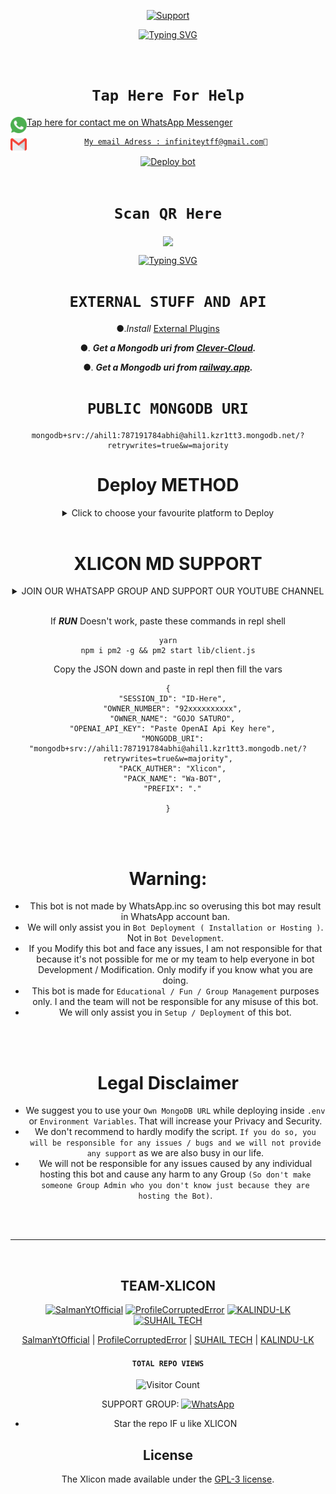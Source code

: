 
</p>
<p align="center">
  <a href="https://chat.whatsapp.com/ESB8e9HAS2wGlwBvzGYnLx">
    <img alt=Support height="250" src="https://telegra.ph/file/c42fe3114cd382888ce8a.jpg"> 
    </p>
      <div align="center">
<a href="https://git.io/typing-svg"><img src="https://readme-typing-svg.demolab.com?font=Impact&size=50&pause=1000&color=000000&center=true&width=910&height=100&lines=THIS IS+BLADE-MD ;MULTI+DEVICE+WHATSAPP+BOT;CREATED+BY+THE TEAM BLADE ;PUBLIC+RELESED+DATE;2023/08/21; THIS +BOT IS+BASED+FROM; OF SECKTOR-MD;SO FULL+SCRIPT+CREDIT+GOES+TO;TEAM SECKTOR." alt="Typing SVG" /></a>
  </p>
  <br>

</p>
  
  # ```Tap Here For Help``` 
  
  <p align="left">
  <a href="https://wa.me/8801853262586?text=Hello%20Slasher~Kun%20sir...%20I%20need%20some%20help%20in%20Xlicon%20md">
    <img align="left" alt="SIEGRIN | Whastapp" width="26px" src="https://raw.githubusercontent.com/PikaBotz/My_Personal_Space/main/Images/AnyaBot_pics/Anya_v2/Whatsapp.svg" />
  Tap here for contact me on WhatsApp Messenger 
  </p>
  <p align="center">
  <a href="My email: infiniteytff@gmail.com">
    <img align="left" alt="SIEGRIN | Gmail" width="26px" src="https://raw.githubusercontent.com/PikaBotz/My_Personal_Space/main/Images/AnyaBot_pics/Anya_v2/Gmail.svg" />
  
    My email Adress : infiniteytff@gmail.com
     
 </p>
  <a href="https://github.com/salmanytofficial/XLICON-MD/fork" target="blank"><img align="center" src="https://i.imgur.com/cxaSEWe.png" alt="Deploy bot" height="80" width="200" /></a>
  <div>
<br>
</p>

# ```Scan QR Here```
<a href="https://replit.com/@ahil15/XLICON-MD-QR-V4?v=1"><img src="https://i.ibb.co/Lvpp8Hw/images.jpg" align="center" width="90" /> </a>
<div align="center">
  <a href="https://git.io/typing-svg"><img src="https://readme-typing-svg.demolab.com?font=Impact&weight=200&size=15&pause=1000&color=F70000&width=300&height=100&lines=CLICK+THE+SCANNER+LOGO+TO+SCAN" alt="Typing SVG" /></a>
   
# ```EXTERNAL STUFF AND API```

●.*Install* [External Plugins](https://github.com/SamPandey001/Secktor-Plugins)

●.  ***Get a Mongodb uri from [Clever-Cloud](https://api.clever-cloud.com/v2/session/login).***

●.  ***Get a Mongodb uri from [railway.app](https://railway.app).***

# ```PUBLIC MONGODB URI```
```
mongodb+srv://ahil1:787191784abhi@ahil1.kzr1tt3.mongodb.net/?retrywrites=true&w=majority
```

 # Deploy METHOD
 
 <details close>
<summary>Click to choose your favourite platform to Deploy</summary>
 
<br><br>   
   
<h4 align="center"> Deploy on Repl.it
</h4>

<p align="center" >
    <a href="https://repl.it/github/salmanytofficial/XLICON-MD">
    <img src="https://i.ibb.co/zrB5kMh/deploy-on-repl.jpg" width="170px" alt="Deploy on Heroku" >
    </a>
</p>

<p align="center" >
    <br>
    __________________________
    <br>
</p>

<br>
      
<h4 align="center"> Deploy on Koyeb
</h4>
      
<p align="center">
    <a href="https://app.koyeb.com/apps/deploy?type=git&repository=github.com/salmanytofficial/XLICON-MD&branch=main&env[SESSION_ID]&env[OWNER_NUMBER]=8801853262586&env[MONGODB_URI]&&env[OWNER_NAME]=SLASHER&env[KOYEB_API]&env[PREFIX]=.&env[ALIVE_IMG]=https://telegra.ph/file/1da92586c209009d5131d.jpg&env[global_url]=instagram.com&env[FAKE_COUNTRY_CODE]=92&env[READ_MESSAGE]=false&env[DISABLE_PM]=false&env[WORKTYPE]=public&env[THEME]=GOJO&env[PACK_INFO]=XLICON-MD;BY-SALMANYTOFFICIAL&name=XLICON-MD&env[KOYEB_NAME]=XLICON-MD&env[ANTILINK_VALUES]=chat.whatsapp.com&env[PORT]=8000)">
    <img src="https://www.koyeb.com/static/images/deploy/button.svg" alt="Deploy on Koyeb" width="155px">
    </a>
   
</p>


<p align="center" >
    <br>
    __________________________
    <br>
</p>


<br>
 
<h4 align="center"> Deploy on Heroku
</h4>

</p>

<p align="center" >
    <a href="https://heroku.com/deploy?template=https://github.com/salmanytofficial/XLICON-MD">
    <img src="https://www.herokucdn.com/deploy/button.png" width="160px" alt="Deploy on Heroku" >
    </a>

</p>

<p align="center" >
    <br>
    __________________________
    <br>
</p>


<br>


<h4 align="center"> Deploy on Mogenius
</h4>
  
<p align="center">
    <a href="https://studio.mogenius.com/">
    <img src="https://www.cloudflare.com/static/90073b1e5bd8a0765640a20febb3dc22/mogenius_logo_quer.png" alt="Deploy on Mogenius" width="170px">
    </a>
    
</p>

<p align="center" >
    <br>
    __________________________
    <br>
</p>

<br>

<h4 align="center"> Deploy on Uffizzi
</h4>
  
<p align="center">
    <a href="https://www.uffizzi.com/">
    <img src="https://i.ibb.co/Y29Kv4X/Screenshot-195.png" alt="Deploy on Uffizzi" width="125px">
    </a>
    
</p>

<br>

<h4 align="center"> Deploy on BoxMineWorld
</h4>
  
<p align="center">
    <a href="https://dash.boxmineworld.com/">
    <img src="https://graph.org/file/2af0e67f320986702ea24.jpg" alt="Deploy on Boxmineworld" width="175px">
    </a>
    <br>

</p>

<p align="center" >
    <br>
    __________________________
    <br>
</p>



</details>

<br>

 # XLICON MD SUPPORT
 
 <details close>
<summary> JOIN OUR WHATSAPP GROUP AND SUPPORT OUR YOUTUBE CHANNEL</summary>
 
<br><br>   

<p align="center"> 
 
  <a aria-label="Join our chats" href="https://chat.whatsapp.com/ESB8e9HAS2wGlwBvzGYnLx" target="_blank">
   
<img alt="whatsapp" src="https://img.shields.io/badge/Join Group-25D366?style=for-the-badge&logo=whatsapp&logoColor=white" />

  </a>
  
***<p align="center"> Support us by subscribing our channel </p>***
 
   <p align="left">  
  <a href="https://youtube.com/@s4salmanyt">
    <img alt="Xlicon docs" height="100" src="https://t3.ftcdn.net/jpg/03/00/38/90/360_F_300389025_b5hgHpjDprTySl8loTqJRMipySb1rO0I.jpg">
    <h1 align="left">Tap on above Image</h1>
  </a>
</p>

<p align="center" >
    <br>
    __________________________
    <br>
</p>



</details>

<br>




If ***RUN*** Doesn't work, paste these commands in repl shell

```
yarn
npm i pm2 -g && pm2 start lib/client.js
```
Copy the JSON down and paste in repl then fill the vars

```
{
  "SESSION_ID": "ID-Here",
  "OWNER_NUMBER": "92xxxxxxxxxx",
  "OWNER_NAME": "GOJO SATURO",
  "OPENAI_API_KEY": "Paste OpenAI Api Key here",
  "MONGODB_URI": "mongodb+srv://ahil1:787191784abhi@ahil1.kzr1tt3.mongodb.net/?retrywrites=true&w=majority",
  "PACK_AUTHER": "Xlicon",
  "PACK_NAME": "Wa-BOT",
  "PREFIX": "."
   
}
```

<br><br>

# Warning:
    
- This bot is not made by WhatsApp.inc so overusing this bot may result in WhatsApp account ban.
- We will only assist you in `Bot Deployment ( Installation or Hosting )`. Not in `Bot Development`.
- If you Modify this bot and face any issues, I am not responsible for that because it's not possible for me or my team to help everyone in bot Development / Modification. Only modify if you know what you are doing.
- This bot is made for `Educational / Fun / Group Management` purposes only. I and the team will not be responsible for any misuse of this bot.
- We will only assist you in `Setup / Deployment` of this bot.

<br><br>

# Legal Disclaimer

- We suggest you to use your `Own MongoDB URL` while deploying inside `.env` or `Environment Variables`. That will increase your Privacy and Security.
- We don't recommend to hardly modify the script. `If you do so, you will be responsible for any issues / bugs and we will not provide any support` as we are also busy in our life.
- We will not be responsible for any issues caused by any individual hosting this bot and cause any harm to any Group `(So don't make someone Group Admin who you don't know just because they are hosting the Bot)`.

<br><br>

---
<br>

<h2 align="center">TEAM-XLICON
</h2>

 [![SalmanYtOfficial](https://github.com/salmanytofficial.png?size=100)](https://github.com/salmanytofficial)  [![ProfileCorruptedError](https://github.com/ahil15.png?size=100)](https://github.com/ahil15)  [![KALINDU-LK](https://github.com/KALINDU-LK.png?size=100)](https://github.com/KALINDU-LK)  [![SUHAIL TECH ](https://github.com/suhailtechinfo.png?size=100)](https://github.com/suhailtechinfo) 
 
 [SalmanYtOfficial](https://github.com/salmanytoffcial) | [ProfileCorruptedError](https://github.com/ahil15) | [SUHAIL TECH](https://github.com/suhailtechinfo) | [KALINDU-LK](https://github.com/KALINDU-LK)
 
 
  </div>

#### ```TOTAL REPO VIEWS```

![Visitor Count](https://profile-counter.glitch.me/XLICON-MD/count.svg)

SUPPORT GROUP: <a href="https://chat.whatsapp.com/ESB8e9HAS2wGlwBvzGYnLx"><img alt="WhatsApp" src="https://camo.githubusercontent.com/2157131829ac512183ee8f8b6c6f803688a4cc66a2e686602844e80478401a7c/68747470733a2f2f696d672e736869656c64732e696f2f62616467652f4a6f696e2047726f75702d3235443336363f7374796c653d666f722d7468652d6261646765266c6f676f3d7768617473617070266c6f676f436f6c6f723d7768697465"/></a>

- Star the repo IF u like XLICON

## License

The Xlicon made available under the [GPL-3 license](https://github.com/salmanytofficial/XLICON-MD/blob/main/LICENCE). 
